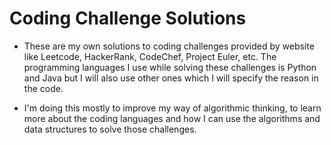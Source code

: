 # Coding Challenge Solutions
- These are my own solutions to coding challenges provided by website like Leetcode, HackerRank, CodeChef, Project Euler, etc. The programming languages I use while solving these challenges is Python and Java but I will also use other ones which I will specify the reason in the code. 

- I'm doing this mostly to improve my way of algorithmic thinking, to learn more about the coding languages and how I can use the algorithms and data structures to solve those challenges. 
